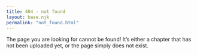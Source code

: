 ```yaml
---
title: 404 - not found
layout: base.njk
permalink: "not_found.html"
---
```


The page you are looking for cannot be found! It’s either a chapter that has not been uploaded yet, or the page simply does not exist.